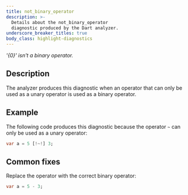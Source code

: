 ```yaml
---
title: not_binary_operator
description: >-
  Details about the not_binary_operator
  diagnostic produced by the Dart analyzer.
underscore_breaker_titles: true
body_class: highlight-diagnostics
---
```


_'{0}' isn't a binary operator._

## Description

The analyzer produces this diagnostic when an operator that can only be
used as a unary operator is used as a binary operator.

## Example

The following code produces this diagnostic because the operator `~` can
only be used as a unary operator:

```dart
var a = 5 [!~!] 3;
```

## Common fixes

Replace the operator with the correct binary operator:

```dart
var a = 5 - 3;
```
